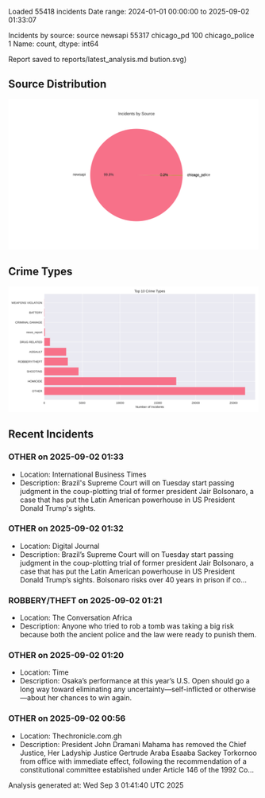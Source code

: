 
Loaded 55418 incidents
Date range: 2024-01-01 00:00:00 to 2025-09-02 01:33:07

Incidents by source:
source
newsapi           55317
chicago_pd          100
chicago_police        1
Name: count, dtype: int64

Report saved to reports/latest_analysis.md
bution.svg)

## Source Distribution
![Source Distribution](images/source_distribution.svg)

## Crime Types
![Crime Types](images/crime_types.svg)

## Recent Incidents

### OTHER on 2025-09-02 01:33
- Location: International Business Times
- Description: Brazil's Supreme Court will on Tuesday start passing judgment in the coup-plotting trial of former president Jair Bolsonaro, a case that has put the Latin American powerhouse in US President Donald Trump's sights.


### OTHER on 2025-09-02 01:32
- Location: Digital Journal
- Description: Brazil’s Supreme Court will on Tuesday start passing judgment in the coup-plotting trial of former president Jair Bolsonaro, a case that has put the Latin American powerhouse in US President Donald Trump’s sights. Bolsonaro risks over 40 years in prison if co…


### ROBBERY/THEFT on 2025-09-02 01:21
- Location: The Conversation Africa
- Description: Anyone who tried to rob a tomb was taking a big risk because both the ancient police and the law were ready to punish them.


### OTHER on 2025-09-02 01:20
- Location: Time
- Description: Osaka’s performance at this year’s U.S. Open should go a long way toward eliminating any uncertainty—self-inflicted or otherwise—about her chances to win again.


### OTHER on 2025-09-02 00:56
- Location: Thechronicle.com.gh
- Description: President John Dramani Mahama has removed the Chief Justice, Her Ladyship Justice Gertrude Araba Esaaba Sackey Torkornoo from office with immediate effect, following the recommendation of a constitutional committee established under Article 146 of the 1992 Co…

Analysis generated at: Wed Sep  3 01:41:40 UTC 2025
